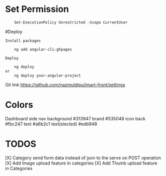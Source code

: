 # Set Permission
```
    Set-ExecutionPolicy Unrestricted -Scope CurrentUser
```

#Deploy

    Install packages
```
    ng add angular-cli-ghpages
``` 
    Deploy
```
    ng deploy 
or
    ng deploy your-angular-project
```
Git link
https://github.com/nazmuldipu/imart-front/settings


# Colors
Dashboard
    side nav background #313947
             brand      #535048
            icon back   #fbc247
            text        #a6b2c1
            text(slected)        #edb948



# TODOS

[X] Category send form data instead of json to the serve on POST operation
[X] Add Image upload feature in categories
[X] Add Thumb upload feature in Categories

